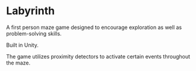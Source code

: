 # Labyrinth

A first person maze game designed to encourage exploration as well as problem-solving skills.

Built in Unity.

The game utilizes proximity detectors to activate certain events throughout the maze.